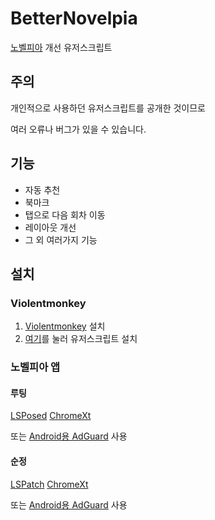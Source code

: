 # BetterNovelpia

[노벨피아](https://novelpia.com) 개선 유저스크립트

## 주의

개인적으로 사용하던 유저스크립트를 공개한 것이므로

여러 오류나 버그가 있을 수 있습니다.

## 기능

- 자동 추천
- 북마크
- 탭으로 다음 회차 이동
- 레이아웃 개선
- 그 외 여러가지 기능

## 설치

### Violentmonkey

1. [Violentmonkey](https://violentmonkey.github.io) 설치
2. [여기](https://github.com/green1052/betternovelpia/releases/latest/download/betternovelpia.user.js)를 눌러 유저스크립트 설치

### 노벨피아 앱

#### 루팅

[LSPosed](https://github.com/LSPosed/LSPosed)
[ChromeXt](https://github.com/JingMatrix/ChromeXt)

또는 [Android용 AdGuard](https://adguard.com/ko/adguard-android/overview.html) 사용

#### 순정

[LSPatch](https://github.com/LSPosed/LSPatch)
[ChromeXt](https://github.com/JingMatrix/ChromeXt)

또는 [Android용 AdGuard](https://adguard.com/ko/adguard-android/overview.html) 사용
